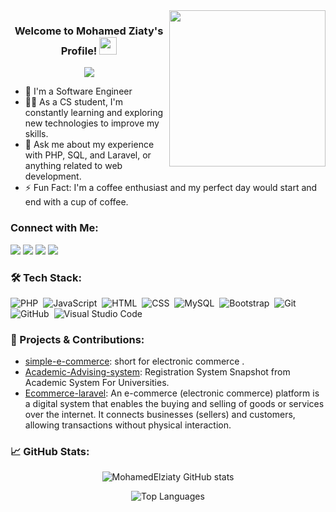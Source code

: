 

<img width="250" align="right" src="https://c.tenor.com/_DOBjnGspYAAAAAM/code-coding.gif">

<h3 align="center">
  Welcome to Mohamed Ziaty's Profile!
  <img src="https://media.giphy.com/media/hvRJCLFzcasrR4ia7z/giphy.gif" width="28">
</h3>

<!-- Typing SVG by DenverCoder1 - https://github.com/DenverCoder1/readme-typing-svg -->
<p align="center">
  <a href="https://github.com/DenverCoder1/readme-typing-svg"><img src="https://readme-typing-svg.herokuapp.com/?lines=Back%20End%20Developer;Always%20learning%20new%20things&font=Fira%20Code&center=true&width=440&height=45&color=f75c7e&vCenter=true&size=22"></a>
</p> 

- 🏢 I'm a Software Engineer 
- 👨‍💻 As a CS student, I'm constantly learning and exploring new technologies to improve my skills.
- 💬 Ask me about my experience with PHP, SQL, and Laravel, or anything related to web development.
- ⚡ Fun Fact: I'm a coffee enthusiast and my perfect day would start and end with a cup of coffee.

### Connect with Me:

<a href="https://www.linkedin.com/in/mohamed-ziaty-ab885430b/" target="_blank"><img src="https://img.shields.io/badge/-Mohamed%20Ziaty-0077B5?style=for-the-badge&logo=Linkedin&logoColor=white"/></a>
<a href="https://t.me/hanoosh_1" target="_blank"><img src="https://img.shields.io/badge/-Mohamed%20Ziaty-0077B5?style=for-the-badge&logo=Telegram&logoColor=white"/></a>
<a href="mailto:mohamedziaty6@gmail.com" target="_blank"><img src="https://img.shields.io/badge/-mohamedziaty6-D14836?style=for-the-badge&logo=Gmail&logoColor=white"/></a>
<a href="https://github.com/MohamedElziaty1" target="_blank"><img src="https://img.shields.io/badge/-MohamedElziaty-05122A?style=for-the-badge&logo=github&logoColor=white"/></a>

### 🛠 Tech Stack:

![PHP](https://img.shields.io/badge/-PHP-05122A?style=flat&logo=php)&nbsp;
![JavaScript](https://img.shields.io/badge/-JavaScript-05122A?style=flat&logo=javascript)&nbsp;
![HTML](https://img.shields.io/badge/-HTML-05122A?style=flat&logo=HTML5)&nbsp;
![CSS](https://img.shields.io/badge/-CSS-05122A?style=flat&logo=CSS3&logoColor=1572B6)&nbsp;
![MySQL](https://img.shields.io/badge/-MySQL-05122A?style=flat&logo=mysql)&nbsp;
![Bootstrap](https://img.shields.io/badge/-Bootstrap-05122A?style=flat&logo=bootstrap&logoColor=563D7C)&nbsp;
![Git](https://img.shields.io/badge/-Git-05122A?style=flat&logo=git)&nbsp;
![GitHub](https://img.shields.io/badge/-GitHub-05122A?style=flat&logo=github)&nbsp;
![Visual Studio Code](https://img.shields.io/badge/-Visual%20Studio%20Code-05122A?style=flat&logo=visual-studio-code&logoColor=007ACC)&nbsp;

### 🚀 Projects & Contributions:

- [simple-e-commerce](https://github.com/MohamedElziaty1/simple-e-commerce): short for electronic commerce .
- [Academic-Advising-system](https://github.com/MohamedElziaty1/advising-acadmeic-system): Registration System Snapshot from Academic System For Universities.
- [Ecommerce-laravel]((https://github.com/MohamedElziaty1/Ecommerce-php-laravel/tree/main)): An e-commerce (electronic commerce) platform is a digital system that enables the buying and selling of goods or services over the internet. It connects businesses (sellers) and customers, allowing transactions without physical interaction.

### 📈 GitHub Stats:

<p align="center">
  <img src="https://github-readme-stats.vercel.app/api?username=MohamedElziaty1&show_icons=true&theme=radical" alt="MohamedElziaty GitHub stats" />
</p>

<p align="center">
  <img src="https://github-readme-stats.vercel.app/api/top-langs/?username=MohamedElziaty1&layout=compact&theme=radical" alt="Top Languages" />
</p>

